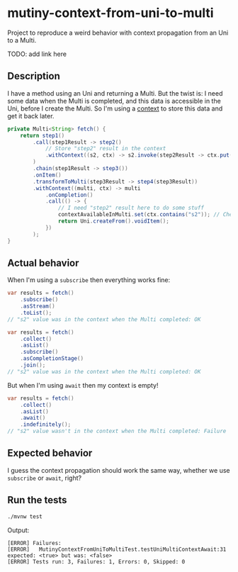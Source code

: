 # mutiny-context-from-uni-to-multi

Project to reproduce a weird behavior with context propagation from an Uni to a Multi.

TODO: add link here

## Description

I have a method using an Uni and returning a Multi. But the twist is: I need some data when the Multi is completed, and this data is accessible in the Uni, before I create the Multi.
So I'm using a [context](https://smallrye.io/smallrye-mutiny/2.5.1/guides/context-passing/) to store this data and get it back later.

```java
private Multi<String> fetch() {
    return step1()
        .call(step1Result -> step2()
            // Store "step2" result in the context
            .withContext((s2, ctx) -> s2.invoke(step2Result -> ctx.put("s2", step2Result)))
        )
        .chain(step1Result -> step3())
        .onItem()
        .transformToMulti(step3Result -> step4(step3Result))
        .withContext((multi, ctx) -> multi
            .onCompletion()
            .call(() -> {
                // I need "step2" result here to do some stuff
                contextAvailableInMulti.set(ctx.contains("s2")); // Check if the context has "step2" result
                return Uni.createFrom().voidItem();
            })
        );
}
```

## Actual behavior

When I'm using a `subscribe` then everything works fine:

```java
var results = fetch()
    .subscribe()
    .asStream()
    .toList();
// "s2" value was in the context when the Multi completed: OK
```

```java
var results = fetch()
    .collect()
    .asList()
    .subscribe()
    .asCompletionStage()
    .join();
// "s2" value was in the context when the Multi completed: OK
```

But when I'm using `await` then my context is empty!

```java
var results = fetch()
    .collect()
    .asList()
    .await()
    .indefinitely();
// "s2" value wasn't in the context when the Multi completed: Failure
```

## Expected behavior

I guess the context propagation should work the same way, whether we use `subscribe` or `await`, right?

## Run the tests

```sh
./mvnw test
```

Output:
```
[ERROR] Failures: 
[ERROR]   MutinyContextFromUniToMultiTest.testUniMultiContextAwait:31 expected: <true> but was: <false>
[ERROR] Tests run: 3, Failures: 1, Errors: 0, Skipped: 0
```
